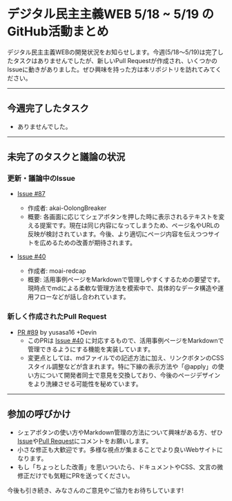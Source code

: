 # デジタル民主主義WEB 5/18 ~ 5/19 のGitHub活動まとめ

デジタル民主主義WEBの開発状況をお知らせします。今週(5/18〜5/19)は完了したタスクはありませんでしたが、新しいPull Requestが作成され、いくつかのIssueに動きがありました。ぜひ興味を持った方は本リポジトリを訪れてみてください。

---

## 今週完了したタスク
- ありませんでした。

---

## 未完了のタスクと議論の状況

### 更新・議論中のIssue

- [Issue #87](https://github.com/digitaldemocracy2030/website/issues/87)  
  - 作成者: akai-OolongBreaker  
  - 概要: 各画面に応じてシェアボタンを押した時に表示されるテキストを変える提案です。現在は同じ内容になってしまうため、ページ名やURLの反映が検討されています。今後、より適切にページ内容を伝えつつサイトを広めるための改善が期待されます。

- [Issue #40](https://github.com/digitaldemocracy2030/website/issues/40)  
  - 作成者: moai-redcap  
  - 概要: 活用事例ページをMarkdownで管理しやすくするための要望です。現時点でmdによる柔軟な管理方法を模索中で、具体的なデータ構造や運用フローなどが話し合われています。

### 新しく作成されたPull Request

- [PR #89](https://github.com/digitaldemocracy2030/website/pull/89) by yusasa16 +Devin  
  - このPRは [Issue #40](https://github.com/digitaldemocracy2030/website/issues/40) に対応するもので、活用事例ページをMarkdownで管理できるようにする機能を実装しています。  
  - 変更点としては、mdファイルでの記述方法に加え、リンクボタンのCSSスタイル調整などが含まれます。特に下線の表示方法や「@apply」の使い方について開発者同士で意見を交換しており、今後のページデザインをより洗練させる可能性を秘めています。

---

## 参加の呼びかけ
- シェアボタンの使い方やMarkdown管理の方法について興味がある方、ぜひ[Issue](https://github.com/digitaldemocracy2030/website/issues)や[Pull Request](https://github.com/digitaldemocracy2030/website/pulls)にコメントをお願いします。  
- 小さな修正も大歓迎です。多様な視点が集まることでより良いWebサイトになります。  
- もし「ちょっとした改善」を思いついたら、ドキュメントやCSS、文言の微修正だけでも気軽にPRを送ってください。

今後も引き続き、みなさんのご意見やご協力をお待ちしています!  